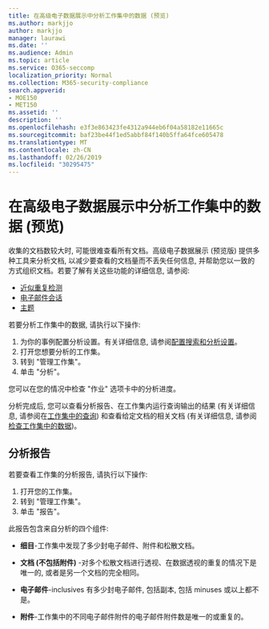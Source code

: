 ```yaml
---
title: 在高级电子数据展示中分析工作集中的数据 (预览)
ms.author: markjjo
author: markjjo
manager: laurawi
ms.date: ''
ms.audience: Admin
ms.topic: article
ms.service: O365-seccomp
localization_priority: Normal
ms.collection: M365-security-compliance
search.appverid:
- MOE150
- MET150
ms.assetid: ''
description: ''
ms.openlocfilehash: e3f3e863423fe4312a944eb6f04a58182e11665c
ms.sourcegitcommit: baf23be44f1ed5abbf84f140b5ffa64fce605478
ms.translationtype: MT
ms.contentlocale: zh-CN
ms.lasthandoff: 02/26/2019
ms.locfileid: "30295475"
---
```

# <a name="analyze-data-in-a-working-set-in-advanced-ediscovery-preview"></a>在高级电子数据展示中分析工作集中的数据 (预览)

收集的文档数较大时, 可能很难查看所有文档。高级电子数据展示 (预览版) 提供多种工具来分析文档, 以减少要查看的文档量而不丢失任何信息, 并帮助您以一致的方式组织文档。若要了解有关这些功能的详细信息, 请参阅:

- [近似重复检测](near-duplicates.md)
- [电子邮件会话](email-threading.md)
- [主题](themes.md)

若要分析工作集中的数据, 请执行以下操作:

1. 为你的事例配置分析设置。有关详细信息, 请参阅[配置搜索和分析设置](configure-search-analytics-settings.md)。
2. 打开您想要分析的工作集。
3. 转到 "管理工作集"。
4. 单击 "分析"。

您可以在您的情况中检查 "作业" 选项卡中的分析进度。

 分析完成后, 您可以查看分析报告、在工作集内运行查询输出的结果 (有关详细信息, 请参阅在[工作集中的查询](working-set-search.md)) 和查看给定文档的相关文档 (有关详细信息, 请参阅[检查工作集中的数据](reviewing-data-in-working-set.md))。

## <a name="analytics-report"></a>分析报告

若要查看工作集的分析报告, 请执行以下操作:

1. 打开您的工作集。
2. 转到 "管理工作集"。
3. 单击 "报告"。

此报告包含来自分析的四个组件:

- **细目**-工作集中发现了多少封电子邮件、附件和松散文档。

- **文档 (不包括附件)** -对多个松散文档进行透视、在数据透视的重复的情况下是唯一的, 或者是另一个文档的完全相同。

- **电子邮件**-inclusives 有多少封电子邮件, 包括副本, 包括 minuses 或以上都不是。

- **附件**-工作集中的不同电子邮件附件的电子邮件附件数是唯一的或重复的。